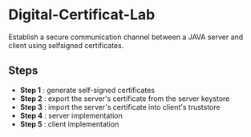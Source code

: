 # Digital-Certificat-Lab
Establish a secure communication channel between a JAVA server and client using selfsigned certificates.

## Steps

 - **Step 1** : generate self-signed certificates
 - **Step 2** : export the server's certificate from the server keystore
 - **Step 3** : import the server's certificate into client's truststore
 - **Step 4** : server implementation
 - **Step 5** : client implementation